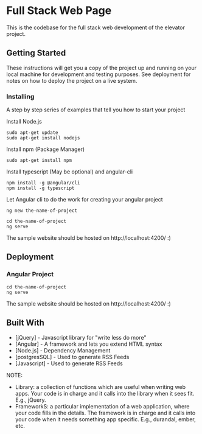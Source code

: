 # Full Stack Web Page

This is the codebase for the full stack web development of the elevator project.

## Getting Started

These instructions will get you a copy of the project up and running on your local machine for development and testing purposes. See deployment for notes on how to deploy the project on a live system.


### Installing

A step by step series of examples that tell you how to start your project

Install Node.js

```
sudo apt-get update
sudo apt-get install nodejs
```

Install npm (Package Manager)

```
sudo apt-get install npm
```
Install typescript (May be optional) and angular-cli

```
npm install -g @angular/cli
npm install -g typescript
```
Let Angular cli to do the work for creating your angular project

```
ng new the-name-of-project
```

```
cd the-name-of-project
ng serve
```
The sample website should be hosted on http://localhost:4200/ :) 



## Deployment

### Angular Project 
```
cd the-name-of-project
ng serve
```
The sample website should be hosted on http://localhost:4200/ :) 

## Built With

* [jQuery] - Javascript library for "write less do more"
* [Angular] - A framework and lets you extend HTML syntax
* [Node.js] - Dependency Management
* [postgresSQL] - Used to generate RSS Feeds
* [Javascript] - Used to generate RSS Feeds

NOTE: 
- Library: a collection of functions which are useful when writing web apps. Your code is in charge and it calls into the library when it sees fit. E.g., jQuery.
- FrameworkS: a particular implementation of a web application, where your code fills in the details. The framework is in charge and it calls into your code when it needs something app specific. E.g., durandal, ember, etc.

